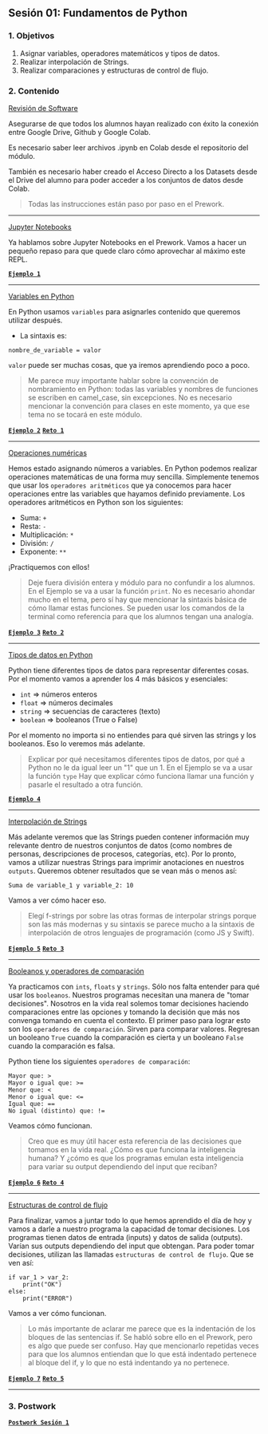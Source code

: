 
## Sesión 01: Fundamentos de Python

### 1. Objetivos

1. Asignar variables, operadores matemáticos y tipos de datos.
2. Realizar interpolación de Strings.
3. Realizar comparaciones y estructuras de control de flujo.

### 2. Contenido

<ins>Revisión de Software</ins>

Asegurarse de que todos los alumnos hayan realizado con éxito la conexión entre Google Drive, Github y Google Colab. 

Es necesario saber leer archivos .ipynb en Colab desde el repositorio del módulo.

También es necesario haber creado el Acceso Directo a los Datasets desde el Drive del alumno para poder acceder a los conjuntos de datos desde Colab.

> Todas las instrucciones están paso por paso en el Prework.

---

<ins>Jupyter Notebooks</ins>

Ya hablamos sobre Jupyter Notebooks en el Prework. Vamos a hacer un pequeño repaso para que quede claro cómo aprovechar al máximo este REPL.

[**`Ejemplo 1`**](Ejemplo-01/notebook_de_practica.ipynb)

---

<ins>Variables en Python</ins>

En Python usamos `variables` para asignarles contenido que queremos utilizar después.

- La sintaxis es:

`nombre_de_variable = valor`

`valor` puede ser muchas cosas, que ya iremos aprendiendo poco a poco.

> Me parece muy importante hablar sobre la convención de nombramiento en Python: todas las variables y nombres de funciones se escriben en camel_case, sin excepciones. No es necesario mencionar la convención para clases en este momento, ya que ese tema no se tocará en este módulo.

[**`Ejemplo 2`**](Ejemplo-02/variables.ipynb)
[**`Reto 1`**](Reto-01/variables.ipynb)

---

<ins>Operaciones numéricas</ins>

Hemos estado asignando números a variables. En Python podemos realizar operaciones matemáticas de una forma muy sencilla. Simplemente tenemos que usar los `operadores aritméticos` que ya conocemos para hacer operaciones entre las variables que hayamos definido previamente. Los operadores aritméticos en Python son los siguientes:

- Suma: `+`
- Resta: `-`
- Multiplicación: `*`
- División: `/`
- Exponente: `**`

¡Practiquemos con ellos!

> Deje fuera división entera y módulo para no confundir a los alumnos. En el Ejemplo se va a usar la función `print`. No es necesario ahondar mucho en el tema, pero sí hay que mencionar la sintaxis básica de cómo llamar estas funciones. Se pueden usar los comandos de la terminal como referencia para que los alumnos tengan una analogía.

[**`Ejemplo 3`**](Ejemplo-03/operaciones_numericas.ipynb)
[**`Reto 2`**](Reto-02/operaciones_numericas.ipynb)

---

<ins>Tipos de datos en Python</ins>

Python tiene diferentes tipos de datos para representar diferentes cosas. Por el momento vamos a aprender los 4 más básicos y esenciales:

- `int` => números enteros
- `float` => números decimales
- `string` => secuencias de caracteres (texto)
- `boolean` => booleanos (True o False)

Por el momento no importa si no entiendes para qué sirven las strings y los booleanos. Eso lo veremos más adelante.

> Explicar por qué necesitamos diferentes tipos de datos, por qué a Python no le da igual leer un "1" que un 1. En el Ejemplo se va a usar la función `type` Hay que explicar cómo funciona llamar una función y pasarle el resultado a otra función.

[**`Ejemplo 4`**](Ejemplo-04/tipos_de_datos.ipynb)

---

<ins>Interpolación de Strings</ins>

Más adelante veremos que las Strings pueden contener información muy relevante dentro de nuestros conjuntos de datos (como nombres de personas, descripciones de procesos, categorías, etc). Por lo pronto, vamos a utilizar nuestras Strings para imprimir anotaciones en nuestros `outputs`. Queremos obtener resultados que se vean más o menos así:

`Suma de variable_1 y variable_2: 10`

Vamos a ver cómo hacer eso.

> Elegí f-strings por sobre las otras formas de interpolar strings porque son las más modernas y su sintaxis se parece mucho a la sintaxis de interpolación de otros lenguajes de programación (como JS y Swift).

[**`Ejemplo 5`**](Ejemplo-05/interpolacion_de_strings.ipynb)
[**`Reto 3`**](Reto-03/interpolacion_de_strings.ipynb)

---

<ins>Booleanos y operadores de comparación</ins>

Ya practicamos con `ints`, `floats` y `strings`. Sólo nos falta entender para qué usar los `booleanos`. Nuestros programas necesitan una manera de "tomar decisiones". Nosotros en la vida real solemos tomar decisiones haciendo comparaciones entre las opciones y tomando la decisión que más nos convenga tomando en cuenta el contexto. El primer paso para lograr esto son los `operadores de comparación`. Sirven para comparar valores. Regresan un booleano `True` cuando la comparación es cierta y un booleano `False` cuando la comparación es falsa.

Python tiene los siguientes `operadores de comparación`:

```
Mayor que: >
Mayor o igual que: >=
Menor que: <
Menor o igual que: <=
Igual que: ==
No igual (distinto) que: !=
```

Veamos cómo funcionan.

> Creo que es muy útil hacer esta referencia de las decisiones que tomamos en la vida real. ¿Cómo es que funciona la inteligencia humana? Y ¿cómo es que los programas emulan esta inteligencia para variar su output dependiendo del input que reciban?

[**`Ejemplo 6`**](Ejemplo-06/operadores_de_comparacion.ipynb)
[**`Reto 4`**](Reto-04/operadores_de_comparacion.ipynb)

---

<ins>Estructuras de control de flujo</ins>

Para finalizar, vamos a juntar todo lo que hemos aprendido el día de hoy y vamos a darle a nuestro programa la capacidad de tomar decisiones. Los programas tienen datos de entrada (inputs) y datos de salida (outputs). Varían sus outputs dependiendo del input que obtengan. Para poder tomar decisiones, utilizan las llamadas `estructuras de control de flujo`. Que se ven así:

```
if var_1 > var_2:
    print("OK")
else:
    print("ERROR")
```

Vamos a ver cómo funcionan.

> Lo más importante de aclarar me parece que es la indentación de los bloques de las sentencias if. Se habló sobre ello en el Prework, pero es algo que puede ser confuso. Hay que mencionarlo repetidas veces para que los alumnos entiendan que lo que está indentado pertenece al bloque del if, y lo que no está indentando ya no pertenece.

[**`Ejemplo 7`**](Ejemplo-07/estructuras_de_control_de_flujo.ipynb)
[**`Reto 5`**](Reto-05/estructuras_de_control_de_flujo.ipynb)

---

### 3. Postwork

[**`Postwork Sesión 1`**](Postwork/Readme.md)
